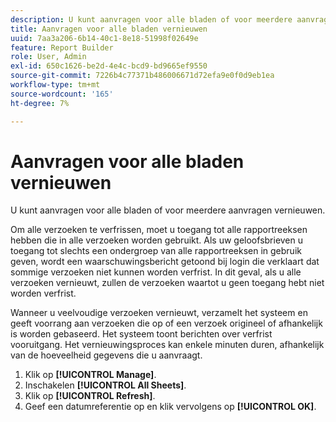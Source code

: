 ```yaml
---
description: U kunt aanvragen voor alle bladen of voor meerdere aanvragen vernieuwen.
title: Aanvragen voor alle bladen vernieuwen
uuid: 7aa3a206-6b14-40c1-8e18-51998f02649e
feature: Report Builder
role: User, Admin
exl-id: 650c1626-be2d-4e4c-bcd9-bd9665ef9550
source-git-commit: 7226b4c77371b486006671d72efa9e0f0d9eb1ea
workflow-type: tm+mt
source-wordcount: '165'
ht-degree: 7%

---
```


# Aanvragen voor alle bladen vernieuwen

U kunt aanvragen voor alle bladen of voor meerdere aanvragen vernieuwen.

Om alle verzoeken te verfrissen, moet u toegang tot alle rapportreeksen hebben die in alle verzoeken worden gebruikt. Als uw geloofsbrieven u toegang tot slechts een ondergroep van alle rapportreeksen in gebruik geven, wordt een waarschuwingsbericht getoond bij login die verklaart dat sommige verzoeken niet kunnen worden verfrist. In dit geval, als u alle verzoeken vernieuwt, zullen de verzoeken waartot u geen toegang hebt niet worden verfrist.

Wanneer u veelvoudige verzoeken vernieuwt, verzamelt het systeem en geeft voorrang aan verzoeken die op of een verzoek origineel of afhankelijk is worden gebaseerd. Het systeem toont berichten over verfrist vooruitgang. Het vernieuwingsproces kan enkele minuten duren, afhankelijk van de hoeveelheid gegevens die u aanvraagt.

1. Klik op **[!UICONTROL Manage]**.
1. Inschakelen **[!UICONTROL All Sheets]**.
1. Klik op **[!UICONTROL Refresh]**.
1. Geef een datumreferentie op en klik vervolgens op **[!UICONTROL OK]**.
